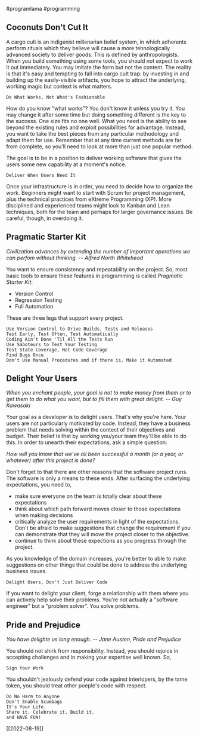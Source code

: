 #programlama #programming 

## Coconuts Don't Cut It

A cargo cult is an indigenist millenarian belief system, in which adherents perform rituals which they believe will cause a more tehnologically advanced society to deliver goods. This is defined by anthropologists. When you build something using some tools, you should not expect to work it out immediately. You may imitate the form but not the content. The reality is that it's easy and tempting to fall into cargo cult trap: by investing in and building up the easily-visible artifacts, you hope to attract the underlying, working magic but context is what matters.

	Do What Works, Not What's Fashionable

How do you know "what works"? You don't know it unless you try it. You may change it after some time but doing something different is the key to the success. One size fits no one well. What you need is the ability to see beyond the existing rules and exploit possibilities for advantage. Instead, you want to take the best pieces from any particular methodology and adapt them for use. Remember that at any time current methods are far from complete, so you'll need to look at more than just one popular method.

The goal is to be in a position to deliver working software that gives the users some new capability at a moment's notice.

	Deliver When Users Need It

Once your infrastructure is in order, you need to decide how to organize the work. Beginners might want to start with Scrum for project management, plus the technical practices from eXtreme Programming (XP). More disciplined and experienced teams might look to Kanban and Lean techniques, both for the team and perhaps for larger governance issues. Be careful, though, in overdoing it.

## Pragmatic Starter Kit

*Civilization advances by extending the number of important operations we can perfom without thinking. -- Alfred North Whitehead*

You want to ensure consistency and repeatability on the project. So, most basic tools to ensure these features in programming is called *Pragmatic Starter Kit*:

* Version Control
* Regression Testing
* Full Automation

These are three legs that support every project.

	Use Version Control to Drive Builds, Tests and Releases
	Test Early, Test Often, Test Automatically
	Coding Ain't Done 'Til All the Tests Run
	Use Saboteurs to Test Your Testing
	Test State Coverage, Not Code Coverage
	Find Bugs Once
	Don't Use Manual Procedures and if there is, Make it Automated

## Delight Your Users

*When you enchant people, your goal is not to make money from them or to get them to do what you want, but to fill them with great delight. -- Guy Kawasaki*

Your goal as a developer is to delight users. That's why you're here. Your users are not particularly motivated by code. Instead, they have a business problem that needs solving within the contect of their objectives and budget. Their belief is that by working you/your team they'll be able to do this. In order to unearth their expectations, ask a simple question:

*How will you know that we've all been successful a month (or a year, or whatever) after this project is done?*

Don't forget to that there are other reasons that the software project runs. The software is only a means to these ends. After surfacing the underlying expectations, you need to,
* make sure everyone on the team is totally clear about these expectations
* think about which path forward moves closer to those expectations when making decisions
* critically analyze the user requirements in light of the expectations. Don't be afraid to make suggestions that change the requirement if you can demonstrate that they will move the project closer to the objective.
* continue to think about these expections as you progress through the project.

As you knowledge of the domain increases, you're better to able to make suggestions on other things that could be done to address the underlying business issues.

	Delight Users, Don't Just Deliver Code

If you want to delight your client, forge a relationship with them where you can actively help solve their problems. You're not actually a "software engineer" but a "problem solver". You solve problems.


## Pride and Prejudice

*You have delighte us long enough. -- Jane Austen, Pride and Prejudice*

You should not shirk from responsibility. Instead, you should rejoice in accepting challenges and in making your expertise well known. So,

	Sign Your Work

You shouldn't jealously defend your code against interlopers, by the tame token, you should treat other poeple's code with respect. 

	Do No Harm to Anyone
	Don't Enable Scumbags
	It's Your Life.
	Share it. Celebrate it. Build it.
	and HAVE FUN!


[[2022-08-19]]




